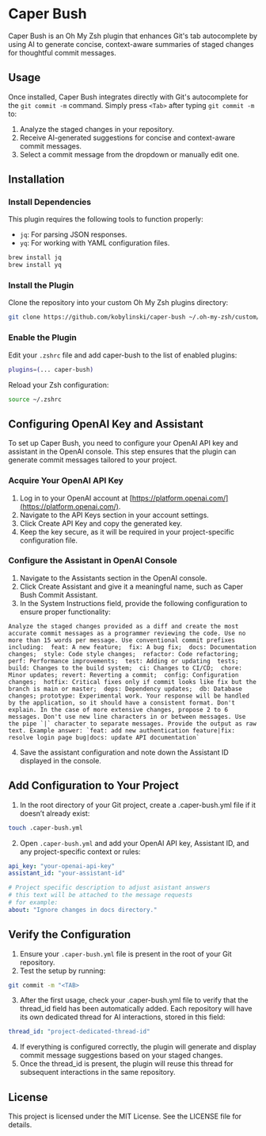 # Caper Bush

Caper Bush is an Oh My Zsh plugin that enhances Git's tab autocomplete by using AI to generate concise,
context-aware summaries of staged changes for thoughtful commit messages.

## Usage

Once installed, Caper Bush integrates directly with Git's autocomplete for the `git commit -m` command. Simply
press `<Tab>` after typing `git commit -m` to:

1. Analyze the staged changes in your repository.
2. Receive AI-generated suggestions for concise and context-aware commit messages.
3. Select a commit message from the dropdown or manually edit one.

## Installation

### Install Dependencies

This plugin requires the following tools to function properly:

- `jq`: For parsing JSON responses.
- `yq`: For working with YAML configuration files.

```bash
brew install jq
brew install yq
```

### Install the Plugin

Clone the repository into your custom Oh My Zsh plugins directory:

```bash
git clone https://github.com/kobylinski/caper-bush ~/.oh-my-zsh/custom/plugins/caper-bush
```

### Enable the Plugin

Edit your `.zshrc` file and add caper-bush to the list of enabled plugins:

```bash
plugins=(... caper-bush)
```

Reload your Zsh configuration:

```bash
source ~/.zshrc
```

## Configuring OpenAI Key and Assistant

To set up Caper Bush, you need to configure your OpenAI API key and assistant in the OpenAI console. This step
ensures that the plugin can generate commit messages tailored to your project.

### Acquire Your OpenAI API Key

1. Log in to your OpenAI account at [https://platform.openai.com/](https://platform.openai.com/).
2. Navigate to the API Keys section in your account settings.
3. Click Create API Key and copy the generated key.
4. Keep the key secure, as it will be required in your project-specific configuration file.

### Configure the Assistant in OpenAI Console

1. Navigate to the Assistants section in the OpenAI console.
2. Click Create Assistant and give it a meaningful name, such as Caper Bush Commit Assistant.
3. In the System Instructions field, provide the following configuration to ensure proper functionality:

```
Analyze the staged changes provided as a diff and create the most accurate commit messages as a programmer reviewing the code. Use no more than 15 words per message. Use conventional commit prefixes including:  feat: A new feature;  fix: A bug fix;  docs: Documentation changes;  style: Code style changes;  refactor: Code refactoring;  perf: Performance improvements;  test: Adding or updating  tests; build: Changes to the build system;  ci: Changes to CI/CD;  chore: Minor updates; revert: Reverting a commit;  config: Configuration changes;  hotfix: Critical fixes only if commit looks like fix but the branch is main or master;  deps: Dependency updates;  db: Database changes; prototype: Experimental work. Your response will be handled by the application, so it should have a consistent format. Don't explain. In the case of more extensive changes, propose 2 to 6 messages. Don't use new line characters in or between messages. Use the pipe `|` character to separate messages. Provide the output as raw text. Example answer: `feat: add new authentication feature|fix: resolve login page bug|docs: update API documentation`
```

4. Save the assistant configuration and note down the Assistant ID displayed in the console.

## Add Configuration to Your Project

1. In the root directory of your Git project, create a .caper-bush.yml file if it doesn’t already exist:

```bash
touch .caper-bush.yml
```

2. Open `.caper-bush.yml` and add your OpenAI API key, Assistant ID, and any project-specific context or
   rules:

```yaml
api_key: "your-openai-api-key"
assistant_id: "your-assistant-id"

# Project specific description to adjust asistant answers
# this text will be attached to the message requests
# for example:
about: "Ignore changes in docs directory."
```

## Verify the Configuration

1. Ensure your `.caper-bush.yml` file is present in the root of your Git repository.
2. Test the setup by running:

```bash
git commit -m "<TAB>
```

3. After the first usage, check your .caper-bush.yml file to verify that the thread_id field has been
   automatically added. Each repository will have its own dedicated thread for AI interactions, stored in this
   field:

```yaml
thread_id: "project-dedicated-thread-id"
```

4. If everything is configured correctly, the plugin will generate and display commit message suggestions
   based on your staged changes.
5. Once the thread_id is present, the plugin will reuse this thread for subsequent interactions in the same
   repository.

## License

This project is licensed under the MIT License. See the LICENSE file for details.
